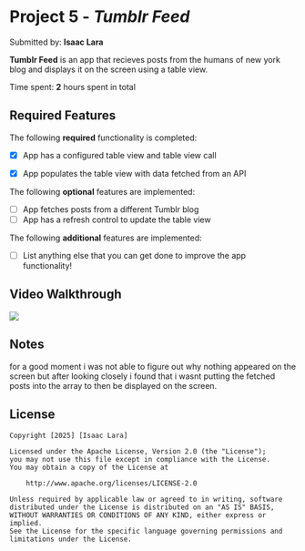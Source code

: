 # Project 5 - *Tumblr Feed*

Submitted by: **Isaac Lara**

**Tumblr Feed** is an app that recieves posts from the humans of new york blog and displays it on the screen using a table view. 

Time spent: **2** hours spent in total

## Required Features

The following **required** functionality is completed:

- [x] App has a configured table view and table view call
- [x] App populates the table view with data fetched from an API


The following **optional** features are implemented:

- [ ] App fetches posts from a different Tumblr blog
- [ ] App has a refresh control to update the table view

The following **additional** features are implemented:

- [ ] List anything else that you can get done to improve the app functionality!

## Video Walkthrough

<div>
    <a href="https://www.loom.com/share/f0fb86861746451e8c9d0cf4e79c56ec">
    </a>
    <a href="https://www.loom.com/share/f0fb86861746451e8c9d0cf4e79c56ec">
      <img style="max-width:300px;" src="https://cdn.loom.com/sessions/thumbnails/f0fb86861746451e8c9d0cf4e79c56ec-07ad841c96e545d2-full-play.gif">
    </a>
  </div>

## Notes

for a good moment i was not able to figure out why nothing appeared on the screen but after looking closely i found that i wasnt putting the
fetched posts into the array to then be displayed on the screen.

## License

    Copyright [2025] [Isaac Lara]

    Licensed under the Apache License, Version 2.0 (the "License");
    you may not use this file except in compliance with the License.
    You may obtain a copy of the License at

        http://www.apache.org/licenses/LICENSE-2.0

    Unless required by applicable law or agreed to in writing, software
    distributed under the License is distributed on an "AS IS" BASIS,
    WITHOUT WARRANTIES OR CONDITIONS OF ANY KIND, either express or implied.
    See the License for the specific language governing permissions and
    limitations under the License.
